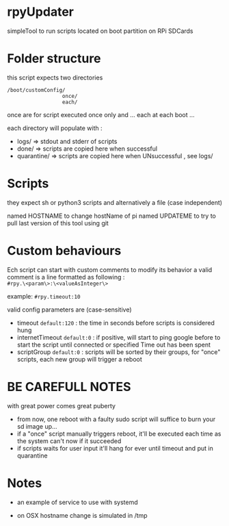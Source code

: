 # rpyUpdater
simpleTool to run scripts located on boot partition on RPi SDCards


# Folder structure
this script expects two directories 
```
/boot/customConfig/
                  once/
                  each/
```
once are for script executed once only and ... each at each boot ...

each directory will populate with :
* logs/ => stdout and stderr of scripts
* done/ => scripts are copied here when successful
* quarantine/ => scripts are copied here when UNsuccessful , see logs/


# Scripts
they expect sh or python3 scripts and alternatively a file (case independent)

 named HOSTNAME to change hostName of pi
 named UPDATEME to try to pull last version of this tool using git


# Custom behaviours
Ech script can start with custom comments to modify its behavior
a valid comment is a line formatted as following :  
```#rpy.\<param\>:\<valueAsInteger\> ```

example:
   ``` #rpy.timeout:10 ```

valid config parameters are (case-sensitive)

* timeout ```default:120``` : the time in seconds before scripts is considered hung 
* internetTimeout ```default:0``` : if positive, will start to ping google before to start the script until connected or specified Time out has been spent
* scriptGroup ```default:0``` : scripts will be sorted by their groups, for "once" scripts, each new group will trigger a reboot


# BE CAREFULL NOTES
with great power comes great puberty

* from now, one reboot with a faulty sudo script will suffice to burn your sd image up...
* if a "once" script manually triggers reboot, it'll be executed each time as the system can't now if it succeeded
* if scripts waits for user input it'll hang for ever until timeout and put in quarantine



# Notes
* an example of service to use with systemd

* on OSX hostname change is simulated in /tmp




